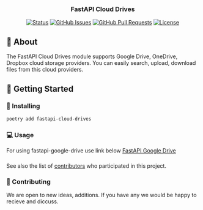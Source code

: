<h3 align="center">FastAPI Cloud Drives</h3>

<div align="center">

[![Status](https://img.shields.io/badge/status-active-success.svg)]()
[![GitHub Issues](https://img.shields.io/github/issues/kylelobo/The-Documentation-Compendium.svg)](https://github.com/MadeByMads/fastapi-cloud-drives/issues)
[![GitHub Pull Requests](https://img.shields.io/github/issues-pr/kylelobo/The-Documentation-Compendium.svg)](https://github.com/MadeByMads/fastapi-cloud-drives/pulls)
[![License](https://img.shields.io/badge/license-MIT-blue.svg)](/LICENSE)

</div>


## 🧐 About <a name = "about"></a>

The FastAPI Cloud Drives module supports Google Drive, OneDrive, Dropbox cloud storage providers. You can easily search, upload, download files from this cloud providers. 


## 🏁 Getting Started <a name = "getting_started"></a>


### 🔨 Installing
```bash
poetry add fastapi-cloud-drives
```

### 💻 Usage <a name="usage"></a>
For using fastapi-google-drive use link below
[FastAPI Google Drive](docs/google_drive.md)


### 
See also the list of [contributors](https://github.com/MadeByMads/fastapi-cloud-drives/graphs/contributors) who participated in this project.


### 👀 Contributing
We are open to  new ideas, additions. If you have any we would be happy to recieve and diccuss.